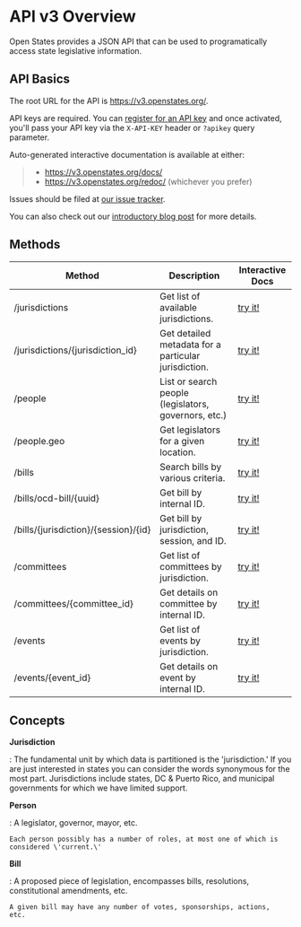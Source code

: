 # API v3 Overview

Open States provides a JSON API that can be used to programatically
access state legislative information.

## API Basics

The root URL for the API is <https://v3.openstates.org/>.

API keys are required. You can [register for an API
key](https://openstates.org/accounts/profile/) and once activated,
you\'ll pass your API key via the `X-API-KEY` header or `?apikey` query
parameter.

Auto-generated interactive documentation is available at either:

> -   <https://v3.openstates.org/docs/>
> -   <https://v3.openstates.org/redoc/> (whichever you prefer)

Issues should be filed at [our issue
tracker](https://github.com/openstates/issues/issues).

You can also check out our [introductory blog
post](https://blog.openstates.org/open-states-api-v3-beta/) for more
details.

## Methods

  Method                                |Description                                           |Interactive Docs
  --------------------------------------|------------------------------------------------------|----------------------------------------------------------------------------------------------------------------
  /jurisdictions                        |Get list of available jurisdictions.                  |[try it!](https://v3.openstates.org/docs#/jurisdictions/jurisdiction_list_jurisdictions_get)
  /jurisdictions/{jurisdiction_id}      |Get detailed metadata for a particular jurisdiction.  |[try it!](https://v3.openstates.org/docs#/jurisdictions/jurisdiction_detail_jurisdictions__jurisdiction_id__get)
  /people                               |List or search people (legislators, governors, etc.)  |[try it!](https://v3.openstates.org/docs#/people/people_search_people_get)
  /people.geo                           |Get legislators for a given location.                 |[try it!](https://v3.openstates.org/docs#/people/people_geo_people_geo_get)
  /bills                                |Search bills by various criteria.                     |[try it!](https://v3.openstates.org/docs#/bills/bills_search_bills_get)
  /bills/ocd-bill/{uuid}                |Get bill by internal ID.                              |[try it!](https://v3.openstates.org/docs#/bills/bill_detail_by_id_bills_ocd_bill__openstates_bill_id__get)
  /bills/{jurisdiction}/{session}/{id}  |Get bill by jurisdiction, session, and ID.            |[try it!](https://v3.openstates.org/docs#/bills/bill_detail_bills__jurisdiction___session___bill_id__get)
  /committees                           |Get list of committees by jurisdiction.               |[try it!](https://v3.openstates.org/docs#/committees/committee_list_committees_get)
  /committees/{committee_id}            |Get details on committee by internal ID.              |[try it!](https://v3.openstates.org/docs#/committees/committee_detail_committees__committee_id__get)
  /events                               |Get list of events by jurisdiction.                   |[try it!](https://v3.openstates.org/docs#/events/event_list_events_get)
  /events/{event_id}                    |Get details on event by internal ID.                  |[try it!](https://v3.openstates.org/docs#/events/event_detail_events__event_id__get)


## Concepts

**Jurisdiction**

:   The fundamental unit by which data is partitioned is the
    \'jurisdiction.\' If you are just interested in states you can
    consider the words synonymous for the most part. Jurisdictions
    include states, DC & Puerto Rico, and municipal governments for
    which we have limited support.

**Person**

:   A legislator, governor, mayor, etc.

    Each person possibly has a number of roles, at most one of which is
    considered \'current.\'

**Bill**

:   A proposed piece of legislation, encompasses bills, resolutions,
    constitutional amendments, etc.

    A given bill may have any number of votes, sponsorships, actions,
    etc.

